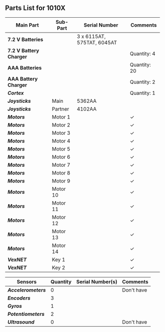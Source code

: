 ## Parts List for 1010X

Main Part                 | Sub-Part             | Serial Number        | Comments
------------------------- | -------------------- | -------------------- | --------------------
**7.2 V Batteries**       |                      |3 x 6115AT, 575TAT, 6045AT|   
**7.2 V Battery Charger** |                     |                      |Quantity: 4
**AAA Batteries**         |                    |                      |Quantity: 20
**AAA Battery Charger**   |                    |                      |Quantity: 2
**_Cortex_**              |                     |                      |Quantity: 1  
**_Joysticks_**           | Main                 | 5362AA               |  
**_Joysticks_**           | Partner              | 4102AA               |  
**_Motors_**              | Motor 1              |                      |✓   
**_Motors_**              | Motor 2              |                      |✓ 
**_Motors_**              | Motor 3              |                      |✓ 
**_Motors_**              | Motor 4              |                      |✓ 
**_Motors_**              | Motor 5              |                      |✓ 
**_Motors_**              | Motor 6              |                      |✓ 
**_Motors_**              | Motor 7              |                      |✓ 
**_Motors_**              | Motor 8              |                      |✓ 
**_Motors_**              | Motor 9              |                      |✓ 
**_Motors_**              | Motor 10             |                      |✓ 
**_Motors_**              | Motor 11             |                      |✓ 
**_Motors_**              | Motor 12             |                      |✓ 
**_Motors_**              | Motor 13             |                      |✓ 
**_Motors_**              | Motor 14             |                      |✓ 
**_VexNET_**              | Key 1                |                      |✓  
**_VexNET_**              | Key 2                |                      |✓  


Sensors                | Quantity     | Serial Number(s)     | Comments
---------------------- | ------------ | -------------------- | --------------------
**_Accelerometers_**   |0             |                      |  Don't have
**_Encoders_**         |3             |                      | 
**_Gyros_**            |1             |                      | 
**_Potentiometers_**   |2             |                      | 
**_Ultrasound_**       |0             |                      |  Don't have

